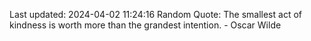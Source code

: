 Last updated: 2024-04-02 11:24:16
Random Quote: The smallest act of kindness is worth more than the grandest intention. - Oscar Wilde